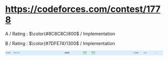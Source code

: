 # https://codeforces.com/contest/1778 

A / Rating : $\color{#8C8C8C}800$ / Implementation

B / Rating : $\color{#7DFE74}1300$ / Implementation

![My Image](https://github.com/kss418/Codeforces/blob/main/Images/848.png)
